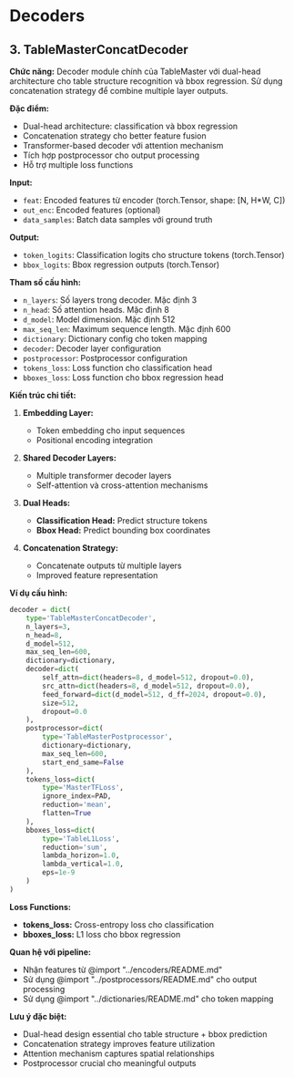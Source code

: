 # Decoders

## 3. TableMasterConcatDecoder

**Chức năng:** Decoder module chính của TableMaster với dual-head architecture cho table structure recognition và bbox regression. Sử dụng concatenation strategy để combine multiple layer outputs.

**Đặc điểm:**
- Dual-head architecture: classification và bbox regression
- Concatenation strategy cho better feature fusion
- Transformer-based decoder với attention mechanism
- Tích hợp postprocessor cho output processing
- Hỗ trợ multiple loss functions

**Input:**
- `feat`: Encoded features từ encoder (torch.Tensor, shape: [N, H*W, C])
- `out_enc`: Encoded features (optional)
- `data_samples`: Batch data samples với ground truth

**Output:**
- `token_logits`: Classification logits cho structure tokens (torch.Tensor)
- `bbox_logits`: Bbox regression outputs (torch.Tensor)

**Tham số cấu hình:**
- `n_layers`: Số layers trong decoder. Mặc định 3
- `n_head`: Số attention heads. Mặc định 8
- `d_model`: Model dimension. Mặc định 512
- `max_seq_len`: Maximum sequence length. Mặc định 600
- `dictionary`: Dictionary config cho token mapping
- `decoder`: Decoder layer configuration
- `postprocessor`: Postprocessor configuration
- `tokens_loss`: Loss function cho classification head
- `bboxes_loss`: Loss function cho bbox regression head

**Kiến trúc chi tiết:**

1. **Embedding Layer:**
   - Token embedding cho input sequences
   - Positional encoding integration

2. **Shared Decoder Layers:**
   - Multiple transformer decoder layers
   - Self-attention và cross-attention mechanisms

3. **Dual Heads:**
   - **Classification Head:** Predict structure tokens
   - **Bbox Head:** Predict bounding box coordinates

4. **Concatenation Strategy:**
   - Concatenate outputs từ multiple layers
   - Improved feature representation

**Ví dụ cấu hình:**
```python
decoder = dict(
    type='TableMasterConcatDecoder',
    n_layers=3,
    n_head=8,
    d_model=512,
    max_seq_len=600,
    dictionary=dictionary,
    decoder=dict(
        self_attn=dict(headers=8, d_model=512, dropout=0.0),
        src_attn=dict(headers=8, d_model=512, dropout=0.0),
        feed_forward=dict(d_model=512, d_ff=2024, dropout=0.0),
        size=512,
        dropout=0.0
    ),
    postprocessor=dict(
        type='TableMasterPostprocessor',
        dictionary=dictionary,
        max_seq_len=600,
        start_end_same=False
    ),
    tokens_loss=dict(
        type='MasterTFLoss',
        ignore_index=PAD,
        reduction='mean',
        flatten=True
    ),
    bboxes_loss=dict(
        type='TableL1Loss',
        reduction='sum',
        lambda_horizon=1.0,
        lambda_vertical=1.0,
        eps=1e-9
    )
)
```

**Loss Functions:**
- **tokens_loss:** Cross-entropy loss cho classification
- **bboxes_loss:** L1 loss cho bbox regression

**Quan hệ với pipeline:**
- Nhận features từ @import "../encoders/README.md"
- Sử dụng @import "../postprocessors/README.md" cho output processing
- Sử dụng @import "../dictionaries/README.md" cho token mapping

**Lưu ý đặc biệt:**
- Dual-head design essential cho table structure + bbox prediction
- Concatenation strategy improves feature utilization
- Attention mechanism captures spatial relationships
- Postprocessor crucial cho meaningful outputs
